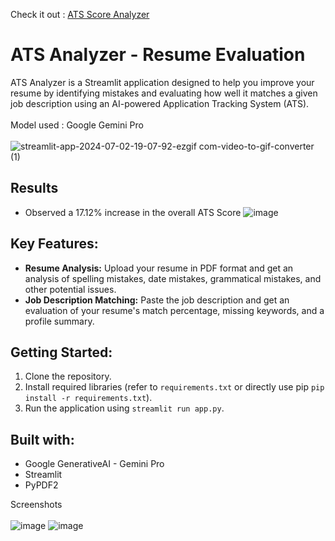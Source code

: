 Check it out : [ATS Score Analyzer](https://ats-score-analyzer.streamlit.app/)

# ATS Analyzer - Resume Evaluation
ATS Analyzer is a Streamlit application designed to help you improve your resume by identifying mistakes and evaluating how well it matches a given job description using an AI-powered Application Tracking System (ATS). <br><br>
Model used : Google Gemini Pro <br><br>
![streamlit-app-2024-07-02-19-07-92-ezgif com-video-to-gif-converter (1)](https://github.com/Shlok-21/ATS-Analyzer/assets/91182775/ac4f3f93-dc5a-4c17-80f8-9f495890a557)

## Results
- Observed a 17.12% increase in the overall ATS Score
![image](https://github.com/user-attachments/assets/6d4b3efe-ece1-4387-a309-f4801fc54a2c)


## Key Features:

- **Resume Analysis:** Upload your resume in PDF format and get an analysis of spelling mistakes, date mistakes, grammatical mistakes, and other potential issues.
- **Job Description Matching:** Paste the job description and get an evaluation of your resume's match percentage, missing keywords, and a profile summary.

## Getting Started:

1. Clone the repository.
2. Install required libraries (refer to `requirements.txt` or directly use pip `pip install -r requirements.txt`).
3. Run the application using `streamlit run app.py`.

## Built with:

- Google GenerativeAI - Gemini Pro
- Streamlit
- PyPDF2

Screenshots <br><br>
![image](https://github.com/Shlok-21/ATS-Analyzer/assets/91182775/90fad39c-9cfa-43ae-be36-de9154f7e098)
![image](https://github.com/Shlok-21/ATS-Analyzer/assets/91182775/fda6df16-7e97-4ef3-8a04-402b6d904712)

